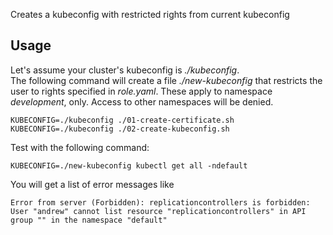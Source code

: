 Creates a kubeconfig with restricted rights from current kubeconfig

## Usage
Let's assume your cluster's kubeconfig is *./kubeconfig*.  
The following command will create a file *./new-kubeconfig* that restricts the user to rights specified in *role.yaml*.
These apply to namespace *development*, only. Access to other namespaces will be denied.

~~~
KUBECONFIG=./kubeconfig ./01-create-certificate.sh
KUBECONFIG=./kubeconfig ./02-create-kubeconfig.sh
~~~

Test with the following command:
~~~
KUBECONFIG=./new-kubeconfig kubectl get all -ndefault
~~~
You will get a list of error messages like
~~~
Error from server (Forbidden): replicationcontrollers is forbidden: User "andrew" cannot list resource "replicationcontrollers" in API group "" in the namespace "default"
~~~
